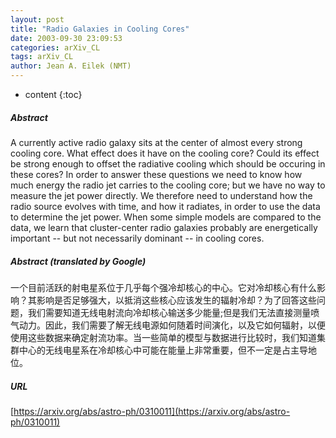 ```yaml
---
layout: post
title: "Radio Galaxies in Cooling Cores"
date: 2003-09-30 23:09:53
categories: arXiv_CL
tags: arXiv_CL
author: Jean A. Eilek (NMT)
---
```


* content
{:toc}

##### Abstract
A currently active radio galaxy sits at the center of almost every strong cooling core. What effect does it have on the cooling core? Could its effect be strong enough to offset the radiative cooling which should be occuring in these cores? In order to answer these questions we need to know how much energy the radio jet carries to the cooling core; but we have no way to measure the jet power directly. We therefore need to understand how the radio source evolves with time, and how it radiates, in order to use the data to determine the jet power. When some simple models are compared to the data, we learn that cluster-center radio galaxies probably are energetically important -- but not necessarily dominant -- in cooling cores.

##### Abstract (translated by Google)
一个目前活跃的射电星系位于几乎每个强冷却核心的中心。它对冷却核心有什么影响？其影响是否足够强大，以抵消这些核心应该发生的辐射冷却？为了回答这些问题，我们需要知道无线电射流向冷却核心输送多少能量;但是我们无法直接测量喷气动力。因此，我们需要了解无线电源如何随着时间演化，以及它如何辐射，以便使用这些数据来确定射流功率。当一些简单的模型与数据进行比较时，我们知道集群中心的无线电星系在冷却核心中可能在能量上非常重要，但不一定是占主导地位。

##### URL
[https://arxiv.org/abs/astro-ph/0310011](https://arxiv.org/abs/astro-ph/0310011)

